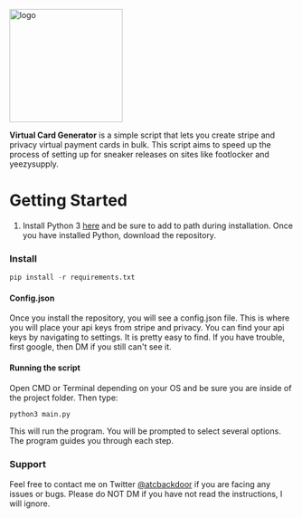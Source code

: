 <p><img src="https://cdn.discordapp.com/attachments/671524198094733328/717125273270616154/finance.png" width="200" alt="logo"></p>

__Virtual Card Generator__ is a simple script that lets you create stripe and privacy virtual payment cards in bulk. This script aims to speed up the process of setting up for sneaker releases on sites like footlocker and yeezysupply.

# Getting Started

1. Install Python 3 [here](https://www.python.org/downloads/release/python-368/) and be sure to add to path during installation.
Once you have installed Python, download the repository.

### Install
```python
pip install -r requirements.txt
```

#### Config.json
Once you install the repository, you will see a config.json file. This is where you will place your api keys from stripe and privacy. You can find your api keys by navigating to settings. It is pretty easy to find. If you have trouble, first google, then DM if you  still can't see it.

#### Running the script

Open CMD or Terminal depending on your OS and be sure you are inside of the project folder. Then type:

```python
python3 main.py
```

This will run the program. You will be prompted to select several options. The program guides you through each step.

### Support

Feel free to contact me on Twitter [@atcbackdoor](https://www.twitter.com/atcbackdoor) if you are facing any issues or bugs. Please do NOT DM if you have not read the instructions, I will ignore.